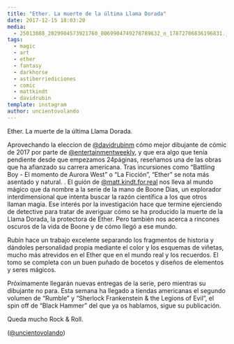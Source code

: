 ```yaml
---
title: "Ether. La muerte de la última Llama Dorada"
date: 2017-12-15 18:03:20
media: 
  - 25013888_2029904573921760_8069904749278789632_n_17872706836196831.jpg
tags: 
  - magic
  - art
  - ether
  - fantasy
  - darkhorse
  - astiberriediciones
  - comic
  - mattkindt
  - davidrubin
template: instagram
author: uncientovolando
---
```


Ether. La muerte de la última Llama Dorada.


Aprovechando la eleccion de [@davidrubinm](https://instagram.com/davidrubinm) cómo mejor dibujante de cómic de 2017 por parte de [@entertainmentweekly](https://instagram.com/entertainmentweekly), y que era algo que tenía pendiente desde que empezamos 24páginas, reseñamos una de las obras que ha afianzado su carrera americana.
Tras incursiones como “Battling Boy - El momento de Aurora West” o “La Ficción”, “Ether” se nota más asentado y natural. .
El guión de [@matt.kindt.for.real](https://instagram.com/matt.kindt.for.real) nos lleva al mundo mágico que da nombre a la serie de la mano de Boone Dias, un explorador interdimensional que intenta buscar la razón científica a los que otros llaman magia. Ese interés por la investigación hace que termine ejerciendo de detective para tratar de averiguar cómo se ha producido la muerte de la Llama Dorada, la protectora de Ether.
Pero también nos acerca a rincones oscuros de la vida de Boone y de cómo llegó a ese mundo.


Rubín hace un trabajo excelente separando los fragmentos de historia y dándoles personalidad propia mediante el color y los esquemas de viñetas, mucho más atrevidos en el Ether que en el mundo real y los recuerdos. El tomo se completa con un buen puñado de bocetos y diseños de elementos y seres mágicos.


Próximamente llegarán nuevas entregas de la serie, pero mientras su dibujante no para. Esta semana ha llegado a tiendas americanas el segundo volumen de “Rumble” y “Sherlock Frankenstein & the Legions of Evil”, el spin off de “Black Hammer” del que ya os hablamos, sigue su publicación.


Queda mucho Rock & Roll.


([@uncientovolando](https://instagram.com/uncientovolando))



